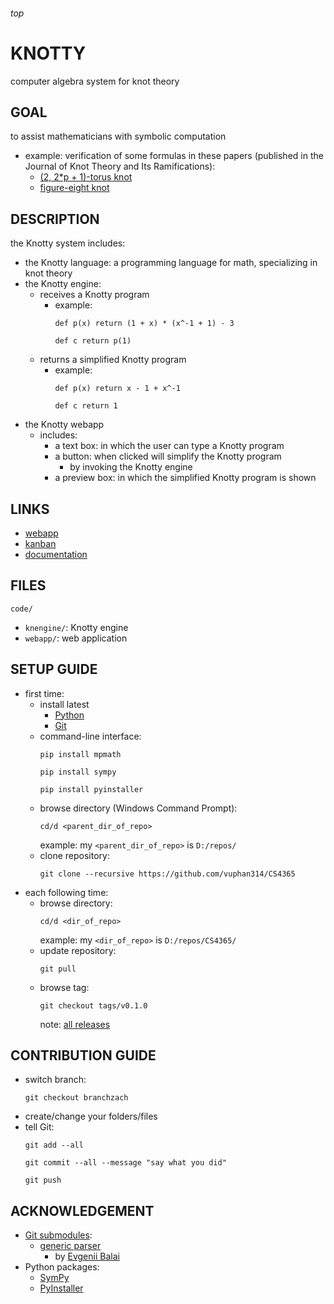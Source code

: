 <h6>top

# KNOTTY
computer algebra system for knot theory

## GOAL
to assist mathematicians with symbolic computation
- example: verification of some formulas in these papers
  (published in the Journal of Knot Theory and Its Ramifications):
  - [(2, 2*p + 1)-torus knot][paperTorus]
  - [figure-eight knot][paperFigure8]

## DESCRIPTION
the Knotty system includes:
- the Knotty language: a programming language for math,
  specializing in knot theory
- the Knotty engine:
  - receives a Knotty program
    - example:
      ```
      def p(x) return (1 + x) * (x^-1 + 1) - 3

      def c return p(1)

      ```
  - returns a simplified Knotty program
    - example:
      ```
      def p(x) return x - 1 + x^-1

      def c return 1

      ```
- the Knotty webapp
  - includes:
    - a text box: in which the user can type a Knotty program
    - a button: when clicked will simplify the Knotty program
      - by invoking the Knotty engine
    - a preview box: in which the simplified Knotty program is shown

## LINKS
- [webapp][linkWebapp]
- [kanban][linkTrello]
- [documentation][linkOnedrive]

## FILES
`code/`
- `knengine/`: Knotty engine
- `webapp/`: web application

## SETUP GUIDE
- first time:
  - install latest
    - [Python][pythonDownload]
    - [Git][gitDownload]
  - command-line interface:
    ```
    pip install mpmath

    pip install sympy

    pip install pyinstaller

    ```
  - browse directory (Windows Command Prompt):
    ```
    cd/d <parent_dir_of_repo>

    ```
    example: my `<parent_dir_of_repo>` is `D:/repos/`
  - clone repository:
    ```
    git clone --recursive https://github.com/vuphan314/CS4365

    ```
- each following time:
  - browse directory:
    ```
    cd/d <dir_of_repo>

    ```
    example: my `<dir_of_repo>` is `D:/repos/CS4365/`
  - update repository:
    ```
    git pull

    ```
  - browse tag:
    ```
    git checkout tags/v0.1.0

    ```
    note: [all releases][githubReleases]

## CONTRIBUTION GUIDE
- switch branch:
  ```
  git checkout branchzach

  ```
- create/change your folders/files
- tell Git:
  ```
  git add --all

  git commit --all --message "say what you did"

  git push

  ```

## ACKNOWLEDGEMENT
- [Git submodules][gitmodules]:
  - [generic parser][genparserSpec]
    - by [Evgenii Balai][evgeniiGithub]
- Python packages:
  - [SymPy][sympyHome]
  - [PyInstaller][pyinstallerHome]

[paperTorus]:
http://www.math.ttu.edu/~rgelca/gs6.pdf
[paperFigure8]:
http://www.math.ttu.edu/~rgelca/jr5.pdf

[linkWebapp]:
http://99.64.48.184/
[linkTrello]:
https://trello.com/b/tCAfkInX
[linkOnedrive]:
https://1drv.ms/f/s!Asl14HFRStFKgZlSCNCMQ4qIWcOoIg

[pythonDownload]:
https://www.python.org/downloads/
[gitDownload]:
https://git-scm.com/downloads

[githubReleases]:
https://github.com/vuphan314/CS4365/releases

[gitmodules]:
https://github.com/vuphan314/CS4365/blob/master/.gitmodules
[genparserSpec]:
https://github.com/iensen/genparser/blob/master/docs/main/astgen.pdf
[evgeniiGithub]:
https://github.com/iensen

[sympyHome]:
http://www.sympy.org/en/index.html
[pyinstallerHome]:
http://www.pyinstaller.org/
